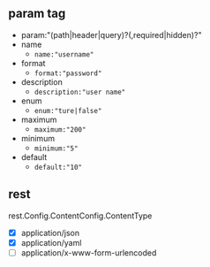 ## param tag
- param:"(path|header|query)?(,required|hidden)?"
- name
  * `name:"username"`
- format
  * `format:"password"`
- description
  * `description:"user name"`
- enum
  * `enum:"ture|false"`
- maximum
  * `maximum:"200"`
- minimum
  * `minimum:"5"`
- default
  * `default:"10"`


## rest

rest.Config.ContentConfig.ContentType
- [x] application/json
- [x] application/yaml
- [ ] application/x-www-form-urlencoded
